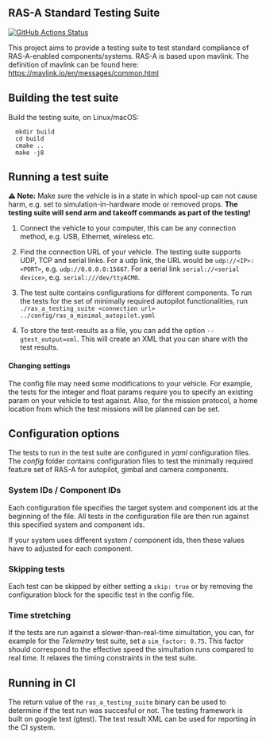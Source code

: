 ## RAS-A Standard Testing Suite

[![GitHub Actions Status](https://github.com/Auterion/mavlink-testing-suite/workflows/Build/badge.svg?branch=main)](https://github.com/Auterion/ras-a-testing-suite/actions?query=branch%3Amaster)

This project aims to provide a testing suite to test standard compliance of RAS-A-enabled components/systems. RAS-A is based upon mavlink. The definition of mavlink can be found here: https://mavlink.io/en/messages/common.html

## Building the test suite

Build the testing suite, on Linux/macOS:
```
  mkdir build
  cd build
  cmake ..
  make -j8
```

## Running a test suite

**⚠️ Note:** Make sure the vehicle is in a state in which spool-up can not cause harm, e.g. set to simulation-in-hardware mode or removed props. **The testing suite will send arm and takeoff commands as part of the testing!**

1. Connect the vehicle to your computer, this can be any connection method, e.g. USB, Ethernet, wireless etc.

2. Find the connection URL of your vehicle. The testing suite supports UDP, TCP and serial links. 
For a udp link, the URL would be `udp://<IP>:<PORT>`, e.g. `udp://0.0.0.0:15667`. For a serial link `serial://<serial device>`, e.g. `serial:///dev/ttyACM0`.

3. The test suite contains configurations for different components. To run the tests for the set of minimally required autopilot functionalities, run 
`./ras_a_testing_suite <connection url> ../config/ras_a_minimal_autopilot.yaml` 

4. To store the test-results as a file, you can add the option `--gtest_output=xml`. This will create an XML that you can share with the test results.

#### Changing settings

The config file may need some modifications to your vehicle. For example, the tests for the integer and float params require you to specify an existing param on your vehicle to test against. Also, for the mission protocol, a home location from which the test missions will be planned can be set.


## Configuration options

The tests to run in the test suite are configured in *yaml* configuration files. The *config* folder contains configuration files to test the minimally required feature set of RAS-A for autopilot, gimbal and camera components. 

### System IDs / Component IDs

Each configuration file specifies the target system and component ids at the beginning of the file. All tests in the configuration file are then run against this specified system and component ids. 

If your system uses different system / component ids, then these values have to adjusted for each component. 

### Skipping tests

Each test can be skipped by either setting a `skip: true` or by removing the configuration block for the specific test in the config file.

### Time stretching

If the tests are run against a slower-than-real-time simultation, you can, for example for the *Telemetry* test suite, set a `sim_factor: 0.75`. This factor should correspond to the effective speed the simultation runs compared to real time. It relaxes the timing constraints in the test suite.


## Running in CI

The return value of the `ras_a_testing_suite` binary can be used to determine if the test run was succesful or not. The testing framework is built on google test (gtest). The test result XML can be used for reporting in the CI system. 
